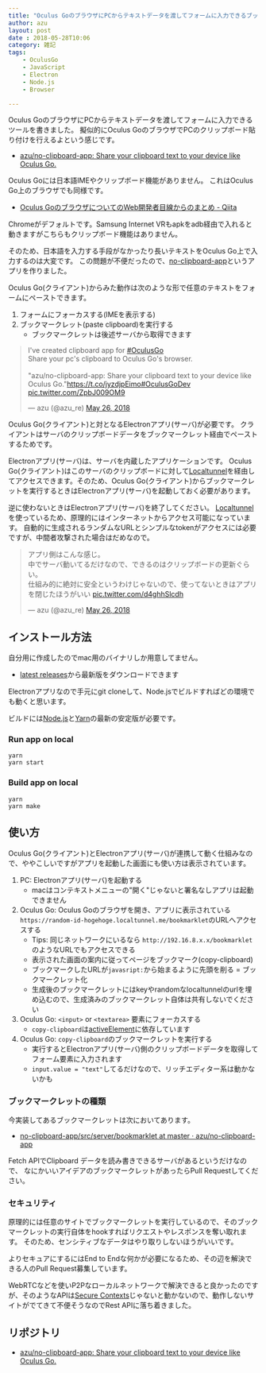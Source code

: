 ```yaml
---
title: "Oculus GoのブラウザにPCからテキストデータを渡してフォームに入力できるブックマークレットとアプリ"
author: azu
layout: post
date : 2018-05-28T10:06
category: 雑記
tags:
    - OculusGo
    - JavaScript
    - Electron
    - Node.js
    - Browser

---
```

Oculus GoのブラウザにPCからテキストデータを渡してフォームに入力できるツールを書きました。
擬似的にOculus GoのブラウザでPCのクリップボード貼り付けを行えるよという感じです。

- [azu/no-clipboard-app: Share your clipboard text to your device like Oculus Go.](https://github.com/azu/no-clipboard-app)

Oculus Goには日本語IMEやクリップボード機能がありません。
これはOculus Go上のブラウザでも同様です。

- [Oculus GoのブラウザについてのWeb開発者目線からのまとめ - Qiita](https://qiita.com/wakufactory/items/98658e8d089386a7b073)

Chromeがデフォルトです。Samsung Internet VRもapkをadb経由で入れると動きますがこちらもクリップボード機能はありません。

そのため、日本語を入力する手段がなかったり長いテキストをOculus Go上で入力するのは大変です。
この問題が不便だったので、[no-clipboard-app](https://github.com/azu/no-clipboard-app)というアプリを作りました。

Oculus Go(クライアント)からみた動作は次のような形で任意のテキストをフォームにペーストできます。

1. フォームにフォーカスする(IMEを表示する)
2. ブックマークレット(paste clipboard)を実行する
	- ブックマークレットは後述サーバから取得できます

	
<blockquote class="twitter-tweet" data-lang="en"><p lang="en" dir="ltr">I&#39;ve created clipboard app for <a href="https://twitter.com/hashtag/OculusGo?src=hash&amp;ref_src=twsrc%5Etfw">#OculusGo</a> <br>Share your pc&#39;s clipboard to Oculus Go&#39;s browser.<br><br>&quot;azu/no-clipboard-app: Share your clipboard text to your device like Oculus Go.&quot;<a href="https://t.co/jyzdjpEimo">https://t.co/jyzdjpEimo</a><a href="https://twitter.com/hashtag/OculusGoDev?src=hash&amp;ref_src=twsrc%5Etfw">#OculusGoDev</a> <a href="https://t.co/ZpbJ009OM9">pic.twitter.com/ZpbJ009OM9</a></p>&mdash; azu (@azu_re) <a href="https://twitter.com/azu_re/status/1000392189292105728?ref_src=twsrc%5Etfw">May 26, 2018</a></blockquote>
<script async src="https://platform.twitter.com/widgets.js" charset="utf-8"></script>

Oculus Go(クライアント)と対となるElectronアプリ(サーバ)が必要です。
クライアントはサーバのクリップボードデータをブックマークレット経由でペーストするためです。

Electronアプリ(サーバ)は、サーバを内蔵したアプリケーションです。
Oculus Go(クライアント)はこのサーバのクリップボードに対して[Localtunnel](https://localtunnel.github.io/www/)を経由してアクセスできます。そのため、Oculus Go(クライアント)からブックマークレットを実行するときはElectronアプリ(サーバ)を起動しておく必要があります。

逆に使わないときはElectronアプリ(サーバ)を終了してください。
[Localtunnel](https://localtunnel.github.io/www/)を使っているため、原理的にはインターネットからアクセス可能になっています。
自動的に生成されるランダムなURLとシンプルなtokenがアクセスには必要ですが、中間者攻撃された場合はだめなので。

<blockquote class="twitter-tweet" data-lang="en"><p lang="ja" dir="ltr">アプリ側はこんな感じ。<br>中でサーバ動いてるだけなので、できるのはクリップボードの更新ぐらい。<br>仕組み的に絶対に安全というわけじゃないので、使ってないときはアプリを閉じたほうがいい <a href="https://t.co/d4ghhSlcdh">pic.twitter.com/d4ghhSlcdh</a></p>&mdash; azu (@azu_re) <a href="https://twitter.com/azu_re/status/1000372265559572480?ref_src=twsrc%5Etfw">May 26, 2018</a></blockquote>
<script async src="https://platform.twitter.com/widgets.js" charset="utf-8"></script>

## インストール方法

自分用に作成したのでmac用のバイナリしか用意してません。

- [latest releases](https://github.com/azu/no-clipboard-app/releases/latest)から最新版をダウンロードできます

Electronアプリなので手元にgit cloneして、Node.jsでビルドすればどの環境でも動くと思います。

ビルドには[Node.js](https://nodejs.org/ja/)と[Yarn](https://yarnpkg.com/ja/docs/install)の最新の安定版が必要です。

### Run app on local

    yarn
    yarn start

### Build app on local

    yarn
    yarn make

## 使い方

Oculus Go(クライアント)とElectronアプリ(サーバ)が連携して動く仕組みなので、ややこしいですがアプリを起動した画面にも使い方は表示されています。

1. PC: Electronアプリ(サーバ)を起動する
    - macはコンテキストメニューの"開く"じゃないと署名なしアプリは起動できません
2. Oculus Go: Oculus Goのブラウザを開き、アプリに表示されている`https://random-id-hogehoge.localtunnel.me/bookmarklet`のURLへアクセスする
    - Tips: 同じネットワークにいるなら `http://192.16.8.x.x/bookmarklet` のようなURLでもアクセスできる
    - 表示された画面の案内に従ってページをブックマーク(copy-clipboard)
    - ブックマークしたURLが`javasript:`から始まるように先頭を削る = ブックマークレット化
    - 生成後のブックマークレットにはkeyやrandomなlocaltunnelのurlを埋め込むので、生成済みのブックマークレット自体は共有しないでください
3. Oculus Go: `<input>` or `<textarea>` 要素にフォーカスする
    - `copy-clipboard`は[activeElement](https://developer.mozilla.org/en-US/docs/Web/API/DocumentOrShadowRoot/activeElement)に依存しています
4. Oculus Go: `copy-clipboard`のブックマークレットを実行する
    - 実行するとElectronアプリ(サーバ)側のクリップボードデータを取得してフォーム要素に入力されます
    - `input.value = "text"`してるだけなので、リッチエディター系は動かないかも

### ブックマークレットの種類

今実装してあるブックマークレットは次においてあります。

- [no-clipboard-app/src/server/bookmarklet at master · azu/no-clipboard-app](https://github.com/azu/no-clipboard-app/tree/master/src/server/bookmarklet)

Fetch APIでClipboard データを読み書きできるサーバがあるというだけなので、
なにかいいアイデアのブックマークレットがあったらPull Requestしてください。

### セキュリティ

原理的には任意のサイトでブックマークレットを実行しているので、そのブックマークレットの実行自体をhookすればリクエストやレスポンスを奪い取れます。
そのため、センシティブなデータはやり取りしないほうがいいです。

よりセキュアにするにはEnd to Endな何かが必要になるため、その辺を解決できる人のPull Request募集しています。

WebRTCなどを使いP2Pなローカルネットワークで解決できると良かったのですが、そのようなAPIは[Secure Contexts](https://developer.mozilla.org/ja/docs/Web/Security/Secure_Contexts)じゃないと動かないので、動作しないサイトがでてきて不便そうなのでRest APIに落ち着きました。

## リポジトリ

- [azu/no-clipboard-app: Share your clipboard text to your device like Oculus Go.](https://github.com/azu/no-clipboard-app)
